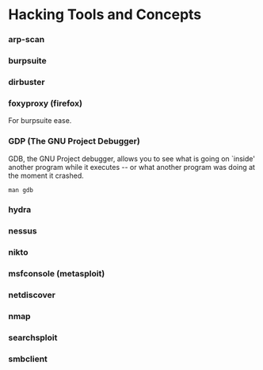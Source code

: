 # Hacking Tools and Concepts

### arp-scan

### burpsuite

### dirbuster

### foxyproxy (firefox)

For burpsuite ease.

### GDP (The GNU Project Debugger)

GDB, the GNU Project debugger, allows you to see what is going on `inside' another program while it executes -- or what another program was doing at the moment it crashed. 

```
man gdb

```
### hydra

### nessus

### nikto

### msfconsole (metasploit)

### netdiscover

### nmap

### searchsploit

### smbclient

